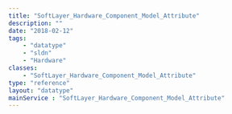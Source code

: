 ```yaml
---
title: "SoftLayer_Hardware_Component_Model_Attribute"
description: ""
date: "2018-02-12"
tags:
    - "datatype"
    - "sldn"
    - "Hardware"
classes:
    - "SoftLayer_Hardware_Component_Model_Attribute"
type: "reference"
layout: "datatype"
mainService : "SoftLayer_Hardware_Component_Model_Attribute"
---
```

